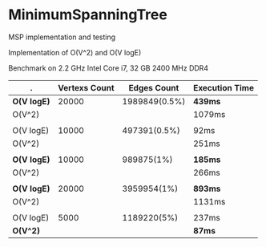 # MinimumSpanningTree
MSP implementation and testing

Implementation of O(V^2) and O(V logE)

Benchmark on 2.2 GHz Intel Core i7, 32 GB 2400 MHz DDR4

| .     | Vertexs Count | Edges Count | Execution Time |
|-------|---------------|-------------|----------------|
|**O(V logE)**|20000|1989849(0.5%)|**439ms**|
|O(V^2)|||1079ms|
|||||
|O(V logE)|10000|497391(0.5%)|92ms|
|O(V^2)|||251ms|
|||||
|**O(V logE)**|10000|989875(1%)|**185ms**|
|O(V^2)|||266ms|
|||||
|**O(V logE)**|20000|3959954(1%)|**893ms**|
|O(V^2)|||1131ms|
|||||
|O(V logE)|5000|1189220(5%)|237ms|
|**O(V^2)**|||**87ms**|
